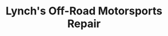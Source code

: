 ---
title: "Lynch's Off-Road Motorsports Repair"
url: /belton/lynchs-off-road-motorsports-repair/
shop: Autowerkstatt
---